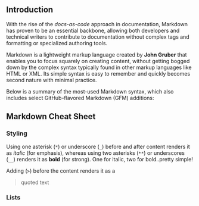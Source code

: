 ## Introduction

With the rise of the _docs-as-code_ approach in documentation, Markdown has proven to be an essential backbone, allowing both developers and technical writers to contribute to documentation without complex tags and formatting or specialized authoring tools.

Markdown is a lightweight markup language created by **John Gruber** that enables you to focus squarely on creating content, without getting bogged down by the complex syntax typically found in other markup languages like HTML or XML. Its simple syntax is easy to remember and quickly becomes second nature with minimal practice.

Below is a summary of the most-used Markdown syntax, which also includes select GitHub-flavored Markdown (GFM) additions:

## Markdown Cheat Sheet

### Styling
Using one asterisk (`*`) or underscore (`_`) before and after content renders it as *italic* (for emphasis), whereas using two asterisks (`**`) or underscores (`__`) renders it as **bold** (for strong). One for italic, two for bold..pretty simple!

Adding (`>`) before the content renders it as a 
> quoted text

### Lists
